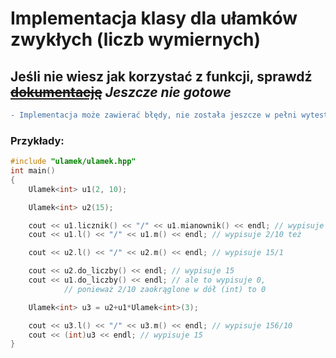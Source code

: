 # Implementacja klasy dla ułamków zwykłych (liczb wymiernych)
## Jeśli nie wiesz jak korzystać z funkcji, sprawdź ~~[dokumentację](https://tokox.github.io/ulamek/docs/)~~ *Jeszcze nie gotowe*
```diff
- Implementacja może zawierać błędy, nie została jeszcze w pełni wytestowana
```
### Przykłady:
```c++
#include "ulamek/ulamek.hpp"
int main()
{
	Ulamek<int> u1(2, 10);

	Ulamek<int> u2(15);

	cout << u1.licznik() << "/" << u1.mianownik() << endl; // wypisuje 2/10
	cout << u1.l() << "/" << u1.m() << endl; // wypisuje 2/10 też

	cout << u2.l() << "/" << u2.m() << endl; // wypisuje 15/1

	cout << u2.do_liczby() << endl; // wypisuje 15
	cout << u1.do_liczby() << endl; // ale to wypisuje 0,
			// ponieważ 2/10 zaokrąglone w dół (int) to 0

	Ulamek<int> u3 = u2+u1*Ulamek<int>(3);

	cout << u3.l() << "/" << u3.m() << endl; // wypisuje 156/10
	cout << (int)u3 << endl; // wypisuje 15
}
```
